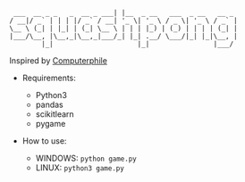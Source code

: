 ```                             
 ___  __ _ _   _  __ _ ___| |__  _ __   ___  _ __   __ _ 
/ __|/ _` | | | |/ _` / __| '_ \| '_ \ / _ \| '_ \ / _` |
\__ \ (_| | |_| | (_| \__ \ | | | |_) | (_) | | | | (_| |
|___/\__, |\__,_|\__,_|___/_| |_| .__/ \___/|_| |_|\__, |
        |_|                     |_|                |___/ 
```

Inspired by [Computerphile](https://www.youtube.com/watch?v=JRLdbt7vK-E)

- Requirements:

    - Python3
    - pandas
    - scikitlearn
    - pygame
    
- How to use:
    
    - WINDOWS: `python game.py`
    - LINUX: `python3 game.py`
